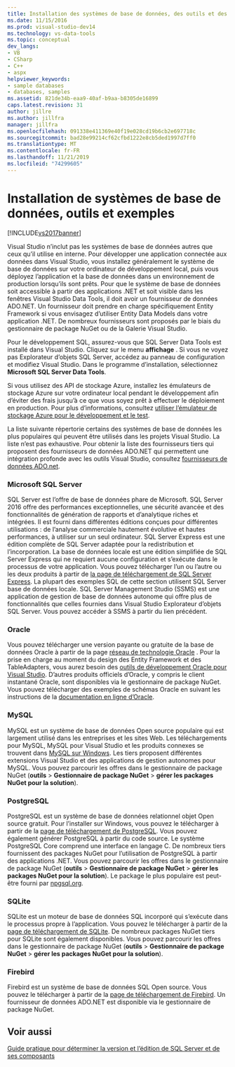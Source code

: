 ```yaml
---
title: Installation des systèmes de base de données, des outils et des exemples | Microsoft Docs
ms.date: 11/15/2016
ms.prod: visual-studio-dev14
ms.technology: vs-data-tools
ms.topic: conceptual
dev_langs:
- VB
- CSharp
- C++
- aspx
helpviewer_keywords:
- sample databases
- databases, samples
ms.assetid: 821de34b-eaa9-40af-b9aa-b8305de16899
caps.latest.revision: 31
author: jillre
ms.author: jillfra
manager: jillfra
ms.openlocfilehash: 091338e411369e40f19e028cd19b6cb2e697718c
ms.sourcegitcommit: bad28e99214cf62cfbd1222e8cb5ded1997d7ff0
ms.translationtype: MT
ms.contentlocale: fr-FR
ms.lasthandoff: 11/21/2019
ms.locfileid: "74299605"
---
```

# <a name="installing-database-systems-tools-and-samples"></a>Installation de systèmes de base de données, outils et exemples
[!INCLUDE[vs2017banner](../includes/vs2017banner.md)]

Visual Studio n’inclut pas les systèmes de base de données autres que ceux qu’il utilise en interne. Pour développer une application connectée aux données dans Visual Studio, vous installez généralement le système de base de données sur votre ordinateur de développement local, puis vous déployez l’application et la base de données dans un environnement de production lorsqu’ils sont prêts. Pour que le système de base de données soit accessible à partir des applications .NET et soit visible dans les fenêtres Visual Studio Data Tools, il doit avoir un fournisseur de données ADO.NET. Un fournisseur doit prendre en charge spécifiquement Entity Framework si vous envisagez d’utiliser Entity Data Models dans votre application .NET.     De nombreux fournisseurs sont proposés par le biais du gestionnaire de package NuGet ou de la Galerie Visual Studio.

 Pour le développement SQL, assurez-vous que SQL Server Data Tools est installé dans Visual Studio. Cliquez sur le menu **affichage** . Si vous ne voyez pas Explorateur d’objets SQL Server, accédez au panneau de configuration et modifiez Visual Studio. Dans le programme d’installation, sélectionnez **Microsoft SQL Server Data Tools**.

 Si vous utilisez des API de stockage Azure, installez les émulateurs de stockage Azure sur votre ordinateur local pendant le développement afin d’éviter des frais jusqu’à ce que vous soyez prêt à effectuer le déploiement en production. Pour plus d’informations, consultez [utiliser l’émulateur de stockage Azure pour le développement et le test](https://azure.microsoft.com/documentation/articles/storage-use-emulator/).

 La liste suivante répertorie certains des systèmes de base de données les plus populaires qui peuvent être utilisés dans les projets Visual Studio. La liste n’est pas exhaustive. Pour obtenir la liste des fournisseurs tiers qui proposent des fournisseurs de données ADO.NET qui permettent une intégration profonde avec les outils Visual Studio, consultez [fournisseurs de données ADO.net](https://msdn.microsoft.com/library/dd363565.aspx).

### <a name="microsoft-sql-server"></a>Microsoft SQL Server
 SQL Server est l’offre de base de données phare de Microsoft. SQL Server 2016 offre des performances exceptionnelles, une sécurité avancée et des fonctionnalités de génération de rapports et d’analytique riches et intégrées. Il est fourni dans différentes éditions conçues pour différentes utilisations : de l’analyse commerciale hautement évolutive et hautes performances, à utiliser sur un seul ordinateur. SQL Server Express est une édition complète de SQL Server adaptée pour la redistribution et l’incorporation.  La base de données locale est une édition simplifiée de SQL Server Express qui ne requiert aucune configuration et s’exécute dans le processus de votre application. Vous pouvez télécharger l’un ou l’autre ou les deux produits à partir de [la page de téléchargement de SQL Server Express](https://www.microsoft.com/sql-server/sql-server-editions-express). La plupart des exemples SQL de cette section utilisent SQL Server base de données locale. SQL Server Management Studio (SSMS) est une application de gestion de base de données autonome qui offre plus de fonctionnalités que celles fournies dans Visual Studio Explorateur d’objets SQL Server. Vous pouvez accéder à SSMS à partir du lien précédent.

### <a name="oracle"></a>Oracle
 Vous pouvez télécharger une version payante ou gratuite de la base de données Oracle à partir de la page [réseau de technologie Oracle](http://www.oracle.com/technetwork/database/enterprise-edition/downloads/index-092322.html) . Pour la prise en charge au moment du design des Entity Framework et des TableAdapters, vous aurez besoin des [outils de développement Oracle pour Visual Studio](https://www.oracle.com/database/technologies/developer-tools/visual-studio/). D’autres produits officiels d’Oracle, y compris le client instantané Oracle, sont disponibles via le gestionnaire de package NuGet.  Vous pouvez télécharger des exemples de schémas Oracle en suivant les instructions de la [documentation en ligne d’Oracle](https://docs.oracle.com/cd/E11882_01/server.112/e10831/toc.htm).

### <a name="mysql"></a>MySQL
 MySQL est un système de base de données Open source populaire qui est largement utilisé dans les entreprises et les sites Web. Les téléchargements pour MySQL, MySQL pour Visual Studio et les produits connexes se trouvent dans [MySQL sur Windows](https://www.mysql.com/why-mysql/windows/).  Les tiers proposent différentes extensions Visual Studio et des applications de gestion autonomes pour MySQL. Vous pouvez parcourir les offres dans le gestionnaire de package NuGet (**outils** > **Gestionnaire de package NuGet** > **gérer les packages NuGet pour la solution**).

### <a name="postgresql"></a>PostgreSQL
 PostgreSQL est un système de base de données relationnel objet Open source gratuit. Pour l’installer sur Windows, vous pouvez le télécharger à partir de la [page de téléchargement de PostgreSQL](http://www.postgresql.org/download/windows/).  Vous pouvez également générer PostgreSQL à partir du code source.  Le système PostgreSQL Core comprend une interface en langage C. De nombreux tiers fournissent des packages NuGet pour l’utilisation de PostgreSQL à partir des applications .NET.  Vous pouvez parcourir les offres dans le gestionnaire de package NuGet (**outils** > **Gestionnaire de package NuGet** > **gérer les packages NuGet pour la solution**). Le package le plus populaire est peut-être fourni par [npgsql.org](http://www.npgsql.org/).

### <a name="sqlite"></a>SQLite
 SQLite est un moteur de base de données SQL incorporé qui s’exécute dans le processus propre à l’application. Vous pouvez le télécharger à partir de la [page de téléchargement de SQLite](http://www.sqlite.org/download.html). De nombreux packages NuGet tiers pour SQLite sont également disponibles. Vous pouvez parcourir les offres dans le gestionnaire de package NuGet (**outils** > **Gestionnaire de package NuGet** > **gérer les packages NuGet pour la solution**).

### <a name="firebird"></a>Firebird
 Firebird est un système de base de données SQL Open source. Vous pouvez le télécharger à partir de la [page de téléchargement de Firebird](http://firebirdsql.org/en/downloads/). Un fournisseur de données ADO.NET est disponible via le gestionnaire de package NuGet.

## <a name="see-also"></a>Voir aussi
 [Guide pratique pour déterminer la version et l’édition de SQL Server et de ses composants](https://support.microsoft.com/help/321185/how-to-determine-the-version-edition-and-update-level-of-sql-server-an)
